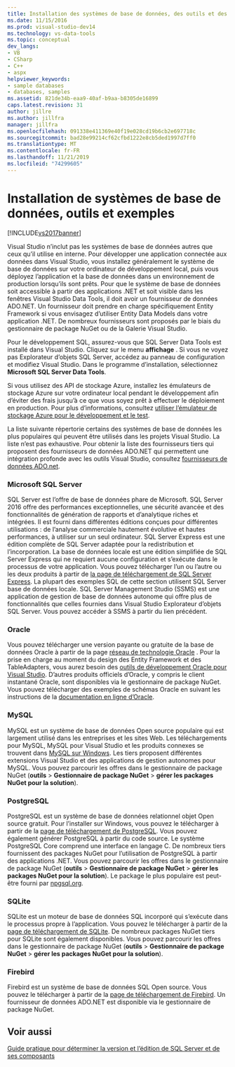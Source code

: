 ```yaml
---
title: Installation des systèmes de base de données, des outils et des exemples | Microsoft Docs
ms.date: 11/15/2016
ms.prod: visual-studio-dev14
ms.technology: vs-data-tools
ms.topic: conceptual
dev_langs:
- VB
- CSharp
- C++
- aspx
helpviewer_keywords:
- sample databases
- databases, samples
ms.assetid: 821de34b-eaa9-40af-b9aa-b8305de16899
caps.latest.revision: 31
author: jillre
ms.author: jillfra
manager: jillfra
ms.openlocfilehash: 091338e411369e40f19e028cd19b6cb2e697718c
ms.sourcegitcommit: bad28e99214cf62cfbd1222e8cb5ded1997d7ff0
ms.translationtype: MT
ms.contentlocale: fr-FR
ms.lasthandoff: 11/21/2019
ms.locfileid: "74299605"
---
```

# <a name="installing-database-systems-tools-and-samples"></a>Installation de systèmes de base de données, outils et exemples
[!INCLUDE[vs2017banner](../includes/vs2017banner.md)]

Visual Studio n’inclut pas les systèmes de base de données autres que ceux qu’il utilise en interne. Pour développer une application connectée aux données dans Visual Studio, vous installez généralement le système de base de données sur votre ordinateur de développement local, puis vous déployez l’application et la base de données dans un environnement de production lorsqu’ils sont prêts. Pour que le système de base de données soit accessible à partir des applications .NET et soit visible dans les fenêtres Visual Studio Data Tools, il doit avoir un fournisseur de données ADO.NET. Un fournisseur doit prendre en charge spécifiquement Entity Framework si vous envisagez d’utiliser Entity Data Models dans votre application .NET.     De nombreux fournisseurs sont proposés par le biais du gestionnaire de package NuGet ou de la Galerie Visual Studio.

 Pour le développement SQL, assurez-vous que SQL Server Data Tools est installé dans Visual Studio. Cliquez sur le menu **affichage** . Si vous ne voyez pas Explorateur d’objets SQL Server, accédez au panneau de configuration et modifiez Visual Studio. Dans le programme d’installation, sélectionnez **Microsoft SQL Server Data Tools**.

 Si vous utilisez des API de stockage Azure, installez les émulateurs de stockage Azure sur votre ordinateur local pendant le développement afin d’éviter des frais jusqu’à ce que vous soyez prêt à effectuer le déploiement en production. Pour plus d’informations, consultez [utiliser l’émulateur de stockage Azure pour le développement et le test](https://azure.microsoft.com/documentation/articles/storage-use-emulator/).

 La liste suivante répertorie certains des systèmes de base de données les plus populaires qui peuvent être utilisés dans les projets Visual Studio. La liste n’est pas exhaustive. Pour obtenir la liste des fournisseurs tiers qui proposent des fournisseurs de données ADO.NET qui permettent une intégration profonde avec les outils Visual Studio, consultez [fournisseurs de données ADO.net](https://msdn.microsoft.com/library/dd363565.aspx).

### <a name="microsoft-sql-server"></a>Microsoft SQL Server
 SQL Server est l’offre de base de données phare de Microsoft. SQL Server 2016 offre des performances exceptionnelles, une sécurité avancée et des fonctionnalités de génération de rapports et d’analytique riches et intégrées. Il est fourni dans différentes éditions conçues pour différentes utilisations : de l’analyse commerciale hautement évolutive et hautes performances, à utiliser sur un seul ordinateur. SQL Server Express est une édition complète de SQL Server adaptée pour la redistribution et l’incorporation.  La base de données locale est une édition simplifiée de SQL Server Express qui ne requiert aucune configuration et s’exécute dans le processus de votre application. Vous pouvez télécharger l’un ou l’autre ou les deux produits à partir de [la page de téléchargement de SQL Server Express](https://www.microsoft.com/sql-server/sql-server-editions-express). La plupart des exemples SQL de cette section utilisent SQL Server base de données locale. SQL Server Management Studio (SSMS) est une application de gestion de base de données autonome qui offre plus de fonctionnalités que celles fournies dans Visual Studio Explorateur d’objets SQL Server. Vous pouvez accéder à SSMS à partir du lien précédent.

### <a name="oracle"></a>Oracle
 Vous pouvez télécharger une version payante ou gratuite de la base de données Oracle à partir de la page [réseau de technologie Oracle](http://www.oracle.com/technetwork/database/enterprise-edition/downloads/index-092322.html) . Pour la prise en charge au moment du design des Entity Framework et des TableAdapters, vous aurez besoin des [outils de développement Oracle pour Visual Studio](https://www.oracle.com/database/technologies/developer-tools/visual-studio/). D’autres produits officiels d’Oracle, y compris le client instantané Oracle, sont disponibles via le gestionnaire de package NuGet.  Vous pouvez télécharger des exemples de schémas Oracle en suivant les instructions de la [documentation en ligne d’Oracle](https://docs.oracle.com/cd/E11882_01/server.112/e10831/toc.htm).

### <a name="mysql"></a>MySQL
 MySQL est un système de base de données Open source populaire qui est largement utilisé dans les entreprises et les sites Web. Les téléchargements pour MySQL, MySQL pour Visual Studio et les produits connexes se trouvent dans [MySQL sur Windows](https://www.mysql.com/why-mysql/windows/).  Les tiers proposent différentes extensions Visual Studio et des applications de gestion autonomes pour MySQL. Vous pouvez parcourir les offres dans le gestionnaire de package NuGet (**outils** > **Gestionnaire de package NuGet** > **gérer les packages NuGet pour la solution**).

### <a name="postgresql"></a>PostgreSQL
 PostgreSQL est un système de base de données relationnel objet Open source gratuit. Pour l’installer sur Windows, vous pouvez le télécharger à partir de la [page de téléchargement de PostgreSQL](http://www.postgresql.org/download/windows/).  Vous pouvez également générer PostgreSQL à partir du code source.  Le système PostgreSQL Core comprend une interface en langage C. De nombreux tiers fournissent des packages NuGet pour l’utilisation de PostgreSQL à partir des applications .NET.  Vous pouvez parcourir les offres dans le gestionnaire de package NuGet (**outils** > **Gestionnaire de package NuGet** > **gérer les packages NuGet pour la solution**). Le package le plus populaire est peut-être fourni par [npgsql.org](http://www.npgsql.org/).

### <a name="sqlite"></a>SQLite
 SQLite est un moteur de base de données SQL incorporé qui s’exécute dans le processus propre à l’application. Vous pouvez le télécharger à partir de la [page de téléchargement de SQLite](http://www.sqlite.org/download.html). De nombreux packages NuGet tiers pour SQLite sont également disponibles. Vous pouvez parcourir les offres dans le gestionnaire de package NuGet (**outils** > **Gestionnaire de package NuGet** > **gérer les packages NuGet pour la solution**).

### <a name="firebird"></a>Firebird
 Firebird est un système de base de données SQL Open source. Vous pouvez le télécharger à partir de la [page de téléchargement de Firebird](http://firebirdsql.org/en/downloads/). Un fournisseur de données ADO.NET est disponible via le gestionnaire de package NuGet.

## <a name="see-also"></a>Voir aussi
 [Guide pratique pour déterminer la version et l’édition de SQL Server et de ses composants](https://support.microsoft.com/help/321185/how-to-determine-the-version-edition-and-update-level-of-sql-server-an)
